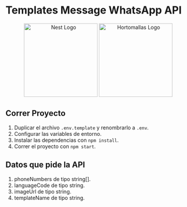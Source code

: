 # Templates Message WhatsApp API

<p align="center">
  <a href="http://nestjs.com/" target="blank"><img src="https://nestjs.com/img/logo-small.svg" width="200" alt="Nest Logo" /></a>
  <a href="http://hortomallas.com/" target="blank"><img src="https://www.hortomallas.com/wp-content/uploads/2024/02/H-con-estrella-R.png" width="200" alt="Hortomallas Logo" /></a>
</p>

## Correr Proyecto

1. Duplicar el archivo `.env.template` y renombrarlo a `.env`.
2. Configurar las variables de entorno.
3. Instalar las dependencias con `npm install`.
4. Correr el proyecto con `npm start`.

## Datos que pide la API

1. phoneNumbers de tipo string[].
2. languageCode de tipo string.
3. imageUrl de tipo string.
4. templateName de tipo string.
